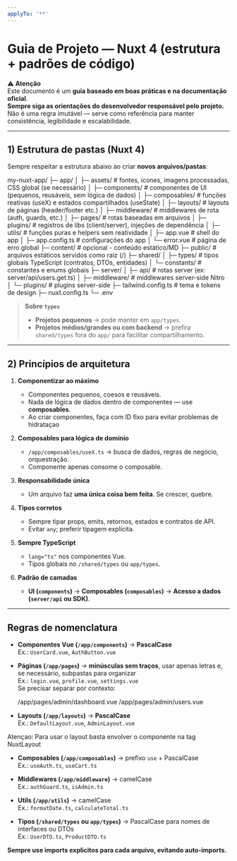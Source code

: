 ```yaml
---
applyTo: '**'
---
```


# Guia de Projeto — Nuxt 4 (estrutura + padrões de código)

⚠️ **Atenção**  
Este documento é um **guia baseado em boas práticas e na documentação oficial**.  
**Sempre siga as orientações do desenvolvedor responsável pelo projeto.**  
Não é uma regra imutável — serve como referência para manter consistência, legibilidade e escalabilidade.

---

## 1) Estrutura de pastas (Nuxt 4)

Sempre respeitar a estrutura abaixo ao criar **novos arquivos/pastas**:

my-nuxt-app/
├─ app/
│ ├─ assets/ # fontes, ícones, imagens processadas, CSS global (se necessário)
│ ├─ components/ # componentes de UI (pequenos, reusáveis, sem lógica de dados)
│ ├─ composables/ # funções reativas (useX) e estados compartilhados (useState)
│ ├─ layouts/ # layouts de páginas (header/footer etc.)
│ ├─ middleware/ # middlewares de rota (auth, guards, etc.)
│ ├─ pages/ # rotas baseadas em arquivos
│ ├─ plugins/ # registros de libs (client/server), injeções de dependência
│ ├─ utils/ # funções puras e helpers sem reatividade
│ ├─ app.vue # shell do app
│ ├─ app.config.ts # configurações do app
│ └─ error.vue # página de erro global
├─ content/ # opcional - conteúdo estático/MD
├─ public/ # arquivos estáticos servidos como raiz (/)
├─ shared/
│ ├─ types/ # tipos globais TypeScript (contratos, DTOs, entidades)
│ └─ constants/ # constantes e enums globais
├─ server/
│ ├─ api/ # rotas server (ex: server/api/users.get.ts)
│ ├─ middleware/ # middlewares server-side Nitro
│ └─ plugins/ # plugins server-side
├─ tailwind.config.ts # tema e tokens de design
├─ nuxt.config.ts
└─ .env


> **Sobre `types`**  
> - **Projetos pequenos** → pode manter em `app/types`.  
> - **Projetos médios/grandes ou com backend** → prefira `shared/types` fora do `app/` para facilitar compartilhamento.

---

## 2) Princípios de arquitetura

1. **Componentizar ao máximo**  
   - Componentes pequenos, coesos e reusáveis.  
   - Nada de lógica de dados dentro de componentes — use **composables**.
   - Ao criar componentes, faça com ID fixo para evitar problemas de hidrataçao

2. **Composables para lógica de domínio**  
   - `/app/composables/useX.ts` → busca de dados, regras de negócio, orquestração.  
   - Componente apenas consome o composable.

3. **Responsabilidade única**  
   - Um arquivo faz **uma única coisa bem feita**. Se crescer, quebre.

4. **Tipos corretos**  
   - Sempre tipar props, emits, retornos, estados e contratos de API.  
   - Evitar `any`; preferir tipagem explícita.

5. **Sempre TypeScript**  
   - `lang="ts"` nos componentes Vue.  
   - Tipos globais no `/shared/types` ou `app/types`.

6. **Padrão de camadas**  
   - **UI (`components`)** → **Composables (`composables`)** → **Acesso a dados (`server/api` ou SDK)**.

---
## Regras de nomenclatura

- **Componentes Vue (`/app/components`)** → **PascalCase**  
  Ex.: `UserCard.vue`, `AuthButton.vue`

- **Páginas (`/app/pages`)** → **minúsculas sem traços**, usar apenas letras e, se necessário, subpastas para organizar  
  Ex.: `login.vue`, `profile.vue`, `settings.vue`  
  Se precisar separar por contexto:  

	/app/pages/admin/dashboard.vue
	/app/pages/admin/users.vue


- **Layouts (`/app/layouts`)** → **PascalCase**  
Ex.: `DefaultLayout.vue`, `AdminLayout.vue`

Atençao: Para usar o layout basta envolver o componente na tag NuxtLayout

- **Composables (`/app/composables`)** → prefixo `use` + PascalCase  
Ex.: `useAuth.ts`, `useCart.ts`

- **Middlewares (`/app/middleware`)** → camelCase  
Ex.: `authGuard.ts`, `isAdmin.ts`

- **Utils (`/app/utils`)** → camelCase  
Ex.: `formatDate.ts`, `calculateTotal.ts`

- **Tipos (`/shared/types` ou `app/types`)** → PascalCase para nomes de interfaces ou DTOs  
Ex.: `UserDTO.ts`, `ProductDTO.ts`

**Sempre use imports explicitos para cada arquivo, evitando auto-imports.**



